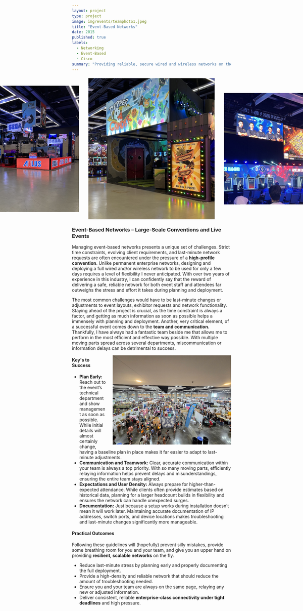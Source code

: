 ```yaml
---
layout: project
type: project
image: img/events/teamphoto1.jpeg
title: "Event-Based Networks"
date: 2015
published: true
labels:
  - Networking
  - Event-Based
  - Cisco
summary: "Providing reliable, secure wired and wireless networks on the fly."
---
```


<div class="stack-on-mobile"
     style="display: flex; justify-content: center; align-items: center; gap: 30px; margin: 20px 0;">
  <img src="../img/events/PAXWest2.jpeg" class="img-thumbnail" style="width: 400px; height: auto;">
  <img src="../img/events/PAXWest1.jpeg" class="img-thumbnail" style="width: 400px; height: auto;">
  <img src="../img/events/PAXWest.jpeg" class="img-thumbnail" style="width: 400px; height: auto;">
</div>

<h3 class="text-center">Event-Based Networks – Large-Scale Conventions and Live Events</h3>

Managing event-based networks presents a unique set of challenges. Strict time constraints, evolving client requirements, and last-minute network requests are often encountered under the pressure of a **high-profile convention**. Unlike permanent enterprise networks, designing and deploying a full wired and/or wireless network to be used for only a few days requires a level of flexibility I never anticipated. With over two years of experience in this industry, I can confidently say that the reward of delivering a safe, reliable network for both event staff and attendees far outweighs the stress and effort it takes during planning and deployment.

The most common challenges would have to be last-minute changes or adjustments to event layouts, exhibitor requests and network functionality. Staying ahead of the project is crucial, as the time constraint is always a factor, and getting as much information as soon as possible helps a immensely with planning and deployment. Another, very critical element, of a successful event comes down to the **team and communication.** Thankfully, I have always had a fantastic team beside me that allows me to perform in the most efficient and effective way possible. With multiple moving parts spread across several  departments, miscommunication or information delays can be detrimental to success.

<img src="../img/events/mih.jpeg"  
     alt="Event Networking Deployment"  
     width="375"  
     style="float: right; margin: 0 0 10px 20px;">

#### Key's to Success
- **Plan Early:** Reach out to the event’s technical department and show management as soon as possible. While initial details will almost certainly change, having a baseline plan in place makes it far easier to adapt to last-minute adjustments.
- **Communication and Teamwork:** Clear, accurate communication within your team is always a top priority. With so many moving parts, efficiently relaying information helps prevent delays and misunderstandings, ensuring the entire team stays aligned. 
- **Expectations and User Density:** Always prepare for higher-than-expected attendance. While clients often provide estimates based on historical data, planning for a larger headcount builds in flexibility and ensures the network can handle unexpected surges.
- **Documentation:** Just because a setup works during installation doesn’t mean it will work later. Maintaining accurate documentation of IP addresses, switch ports, and device locations makes troubleshooting and last-minute changes significantly more manageable.

#### Practical Outcomes
Following these guidelines will (hopefully) prevent silly mistakes, provide some breathing room for you and your team, and give you an upper hand on providing **resilient, scalable networks** on the fly.
- Reduce last-minute stress by planning early and properly documenting the full deployment.
- Provide a high-density and reliable network that should reduce the amount of troubleshooting needed.
- Ensure you and your team are always on the same page, relaying any new or adjusted information.
- Deliver consistent, reliable **enterprise-class connectivity under tight deadlines** and high pressure.  
